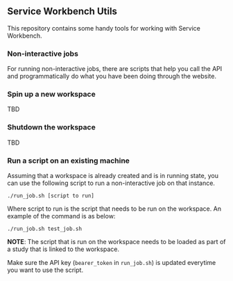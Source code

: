 ## Service Workbench Utils
This repository contains some handy tools for working with Service Workbench.

### Non-interactive jobs
For running non-interactive jobs, there are scripts that help you call the API and programmatically 
do what you have been doing through the website.

### Spin up a new workspace
TBD

### Shutdown the workspace
TBD

### Run a script on an existing machine
Assuming that a workspace is already created and is in running state, you can use the following script
to run a non-interactive job on that instance.
```
./run_job.sh [script to run]
```
Where script to run is the script that needs to be run on the workspace. An example of the command is as below:
```
./run_job.sh test_job.sh
```

**NOTE**: The script that is run on the workspace needs to be loaded as part of a study that is linked to the workspace.

Make sure the API key (`bearer_token` in `run_job.sh`) is updated everytime you want to use the script.

